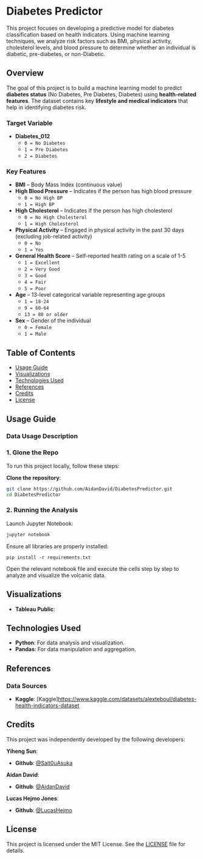 # Diabetes Predictor

This project focuses on developing a predictive model for diabetes classification based on health indicators. Using machine learning techniques, we analyze risk factors such as BMI, physical activity, cholesterol levels, and blood pressure to determine whether an individual is diabetic, pre-diabetes, or non-Diabetic.

## Overview

The goal of this project is to build a machine learning model to predict **diabetes status** (No Diabetes, Pre Diabetes, Diabetes) using **health-related features**. The dataset contains key **lifestyle and medical indicators** that help in identifying diabetes risk.

### Target Variable
- **Diabetes_012**  
  - `0 = No Diabetes`  
  - `1 = Pre Diabetes`  
  - `2 = Diabetes`  

### Key Features

- **BMI** – Body Mass Index (continuous value)  
- **High Blood Pressure** – Indicates if the person has high blood pressure  
  - `0 = No High BP`  
  - `1 = High BP`  
- **High Cholesterol** – Indicates if the person has high cholesterol  
  - `0 = No High Cholesterol`  
  - `1 = High Cholesterol`  
- **Physical Activity** – Engaged in physical activity in the past 30 days (excluding job-related activity)  
  - `0 = No`  
  - `1 = Yes`  
- **General Health Score** – Self-reported health rating on a scale of 1-5  
  - `1 = Excellent`  
  - `2 = Very Good`  
  - `3 = Good`  
  - `4 = Fair`  
  - `5 = Poor`  
- **Age** – 13-level categorical variable representing age groups  
  - `1 = 18-24`  
  - `9 = 60-64`  
  - `13 = 80 or older`  
- **Sex** – Gender of the individual  
  - `0 = Female`  
  - `1 = Male`  


## Table of Contents

- [Usage Guide](#usage-guide)
- [Visualizations](#visualizations)
- [Technologies Used](#technologies-used)
- [References](#references)
- [Credits](#credits)
- [License](#license)


## Usage Guide

### Data Usage Description



### 1. Glone the Repo

To run this project locally, follow these steps:

**Clone the repository**:

   ```bash
   git clone https://github.com/AidanDavid/DiabetesPredictor.git
   cd DiabetesPredictor
   ```

### 2. Running the Analysis

Launch Jupyter Notebook:

```bash
jupyter notebook
```
Ensure all libraries are properly installed:
```
pip install -r requirements.txt
```

Open the relevant notebook file and execute the cells step by step to analyze and visualize the volcanic data.

## Visualizations
- **Tableau Public**: 

## Technologies Used

- **Python**: For data analysis and visualization.  
- **Pandas**: For data manipulation and aggregation.   


## References

### Data Sources
- **Kaggle**: [Kaggle]https://www.kaggle.com/datasets/alexteboul/diabetes-health-indicators-dataset


## Credits

This project was independently developed by the following developers:

**Yiheng Sun**:

- **Github**: [@Sait0uAsuka](https://github.com/Sait0uAsuka)

**Aidan David**:

- **Github**: [@AidanDavid](https://github.com/AidanDavid)

**Lucas Hejmo Jones**:

- **Github**: [@LucasHejmo](https://github.com/LucasHejmo)

## License

This project is licensed under the MIT License. See the [LICENSE](./LICENSE) file for details.
